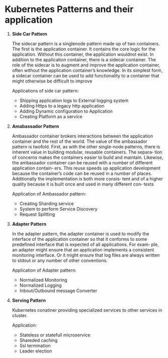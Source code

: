 # Kubernetes Patterns and their application

1. **Side Car Pattern**

    The sidecar pattern is a singlenode pattern made up of two containers. 
    The first is the application container. It contains the core logic for the application. Without this container, 
    the application wouldnot exist. In addition to the application container, there is a sidecar container. The role
    of the sidecar is to augment and improve the application container, often without the
    application container’s knowledge. In its simplest form, a sidecar container can be
    used to add functionality to a container that might otherwise be difficult to improve
    
    Applications of side car pattern:
    
     - Shipping application logs to External logging system
     - Adding Https to a legacy http application
     - Adding Dynamic configuration to Application
     - Creating Platform as a service 

2. **Amabassador Pattern**

   Ambassador container brokers interactions between the application container and the rest of the world.
   The value of the ambassador pattern is twofold. First, as with the other single-node
    patterns, there is inherent value in building modular, reusable containers. The separa‐
    tion of concerns makes the containers easier to build and maintain. Likewise, the
    ambassador container can be reused with a number of different application contain‐
    ers. This reuse speeds up application development because the container’s code can be
    reused in a number of places. Additionally the implementation is both more consis‐
    tent and of a higher quality because it is built once and used in many different con‐
    texts
    
    Application of Ambassador pattern:
      
     - Creating Sharding service
     - System to perform Service Discovery
     - Request Splitting
     
3. **Adapter Pattern**

      In the adapter pattern, the
      adapter container is used to modify the interface of the application container so that it
      conforms to some predefined interface that is expected of all applications. For exam‐
      ple, an adapter might ensure that an application implements a consistent monitoring
      interface. Or it might ensure that log files are always written to stdout or any number
      of other conventions.
        
      Application of Adapter pattern:
  
    - Normalized Monitoring
    - Normalized Logging
    - Inbout/Outbound message Converter
    
   
 4. **Serving Pattern**
      
      Kubernetes conatiner providing specialized services to other services in cluster. 
      
       Application:
      - Stateless or statefull microservice 
      - Shareded caching
      - Ssl termination 
      - Leader election
